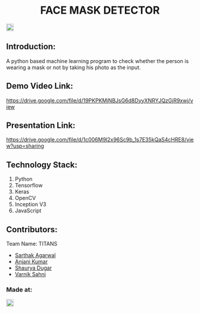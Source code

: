 <h1 align="center">FACE MASK DETECTOR</h1>
<p align="center">
</p>

<a href="https://hack36.com"> <img src="http://bit.ly/BuiltAtHack36" height=20px> </a>


## Introduction:
  A python based machine learning program to check whether the person is wearing a mask or not by taking his photo as the input.
  
## Demo Video Link:
  <a href="https://drive.google.com/file/d/19PKPKMjNBJsG6d8DyyXNRYJQzGjR9xwj/view">https://drive.google.com/file/d/19PKPKMjNBJsG6d8DyyXNRYJQzGjR9xwj/view</a>
  
## Presentation Link:
  <a href="https://drive.google.com/file/d/1c006M9l2x96Sc9b_1s7E35kQaS4cHRE8/view?usp=sharing"> https://drive.google.com/file/d/1c006M9l2x96Sc9b_1s7E35kQaS4cHRE8/view?usp=sharing </a>
  
  

## Technology Stack:
  1) Python
  2) Tensorflow
  3) Keras
  4) OpenCV
  5) Inception V3
  6) JavaScript
  

## Contributors:

Team Name: TITANS

* [Sarthak Agarwal](https://github.com/Sarthak81)
* [Anjani Kumar](https://github.com/overlord-ak)
* [Shaurya Dugar](https://github.com/shauryaDugar)
* [Varnik Sahni](https://github.com/varniksahni)


### Made at:
<a href="https://hack36.com"> <img src="http://bit.ly/BuiltAtHack36" height=20px> </a>
